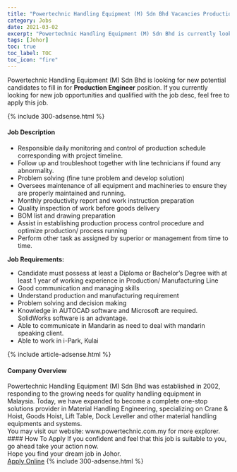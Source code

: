 ```yaml
---
title: "Powertechnic Handling Equipment (M) Sdn Bhd Vacancies Production Engineer" 
category: Jobs 
date: 2021-03-02 
excerpt: "Powertechnic Handling Equipment (M) Sdn Bhd is currently looking for suitable person to fill in the Production Engineer which based in Johor" 
tags: [Johor] 
toc: true 
toc_label: TOC 
toc_icon: "fire" 
--- 
```


<p>Powertechnic Handling Equipment (M) Sdn Bhd is looking for new potential candidates to fill in for <b>Production Engineer</b> position. If you currently looking for new job opportunities and qualified with the job desc, feel free to apply this job.
</p>{% include 300-adsense.html %} 
<div><div><h4>Job Description</h4></div><div><div><span><div><ul><li>Responsible daily monitoring and control of production schedule corresponding with project timeline.</li><li>Follow up and troubleshoot together with line technicians if found any abnormality.</li><li>Problem solving (fine tune problem and develop solution)</li><li>Oversees maintenance of all equipment and machineries to ensure they are properly maintained and running.</li><li>Monthly productivity report and work instruction preparation</li><li>Quality inspection of work before goods delivery</li><li>BOM&#160;list and drawing preparation</li><li>Assist in establishing production process control procedure and optimize production/ process running</li><li>Perform other task as assigned by superior or management from time to time.</li></ul><p><strong>Job Requirements:</strong></p><ul><li>Candidate must possess at least a Diploma or Bachelor&#8217;s Degree with at least 1 year of working experience in Production/ Manufacturing Line</li><li>Good communication and managing skills</li><li>Understand production and manufacturing requirement</li><li>Problem solving and decision making</li><li>Knowledge in AUTOCAD software and Microsoft are required. SolidWorks software is an advantage.</li><li>Able to communicate in Mandarin as need to deal with mandarin speaking client.</li><li>Able to work in i-Park, Kulai</li></ul></div></span></div></div></div> 
{% include article-adsense.html %} 
<div><div><h4>Company Overview</h4></div><div><div><span><div><div>Powertechnic Handling Equipment (M) Sdn Bhd was established in 2002, responding to the growing needs for quality handling equipment in Malaysia. Today, we have expanded to become a complete one-stop solutions provider in Material Handling Engineering, specializing on Crane &amp; Hoist, Goods Hoist, Lift Table, Dock Leveller and other material handling equipments and systems.</div>
<div>You may visit our website: www.powertechnic.com.my for more explorer.</div></div></span></div></div></div> 
#### How To Apply 
If you confident and feel that this job is suitable to you, go ahead take your action now. <br/> 
Hope you find your dream job in Johor. <br/> 
<a href="https://www.jobstreet.com.my/en/job/production-engineer-4495102?jobId=jobstreet-my-job-4495102&" class="btn btn--info" target="_blank" rel="nofollow noopenner">Apply Online</a> 
{% include 300-adsense.html %} 